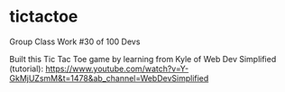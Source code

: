 # tictactoe

Group Class Work #30 of 100 Devs 

Built this Tic Tac Toe game by learning from Kyle of Web Dev Simplified (tutorial): https://www.youtube.com/watch?v=Y-GkMjUZsmM&t=1478&ab_channel=WebDevSimplified
